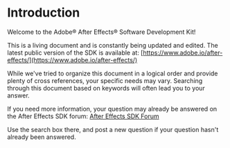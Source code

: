 # Introduction

Welcome to the Adobe® After Effects® Software Development Kit!

This is a living document and is constantly being updated and edited. The latest public version of the SDK is available at: [https://www.adobe.io/after-effects/](https://www.adobe.io/after-effects/)

While we've tried to organize this document in a logical order and provide plenty of cross references, your specific needs may vary. Searching through this document based on keywords will often lead you to your answer.

If you need more information, your question may already be answered on the After Effects SDK forum: [After Effects SDK Forum](https://community.adobe.com/t5/after-effects/bd-p/after-effects?page=1&sort=latest_replies&filter=all&topics=label-sdk)

Use the search box there, and post a new question if your question hasn't already been answered.
